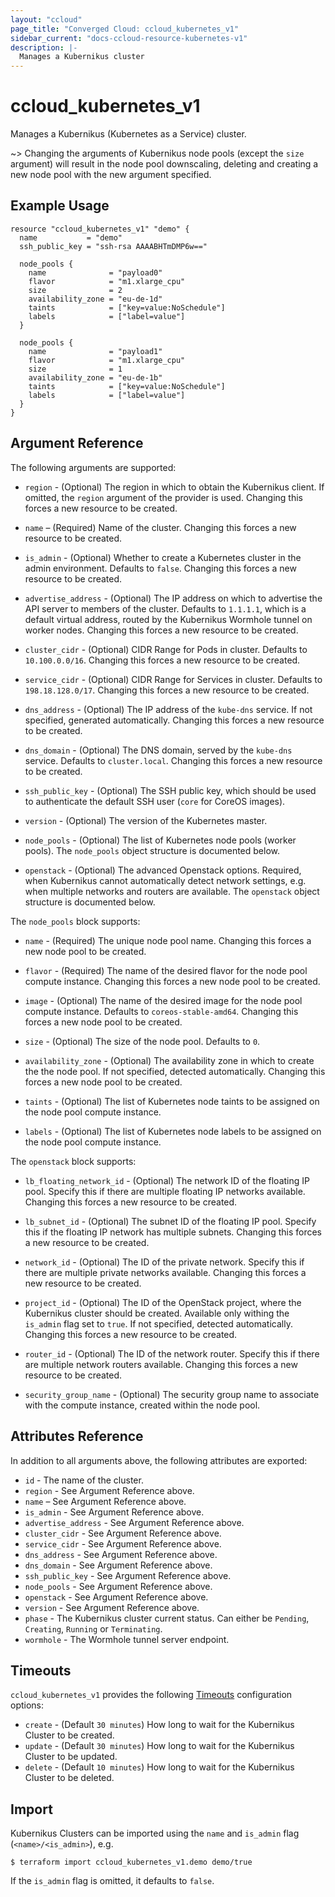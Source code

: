 ```yaml
---
layout: "ccloud"
page_title: "Converged Cloud: ccloud_kubernetes_v1"
sidebar_current: "docs-ccloud-resource-kubernetes-v1"
description: |-
  Manages a Kubernikus cluster
---
```


# ccloud\_kubernetes\_v1

Manages a Kubernikus (Kubernetes as a Service) cluster.

~> Changing the arguments of Kubernikus node pools (except the `size` argument)
will result in the node pool downscaling, deleting and creating a new node pool
with the new argument specified.

## Example Usage

```hcl
resource "ccloud_kubernetes_v1" "demo" {
  name           = "demo"
  ssh_public_key = "ssh-rsa AAAABHTmDMP6w=="

  node_pools {
    name              = "payload0"
    flavor            = "m1.xlarge_cpu"
    size              = 2
    availability_zone = "eu-de-1d"
    taints            = ["key=value:NoSchedule"]
    labels            = ["label=value"]
  }

  node_pools {
    name              = "payload1"
    flavor            = "m1.xlarge_cpu"
    size              = 1
    availability_zone = "eu-de-1b"
    taints            = ["key=value:NoSchedule"]
    labels            = ["label=value"]
  }
}
```

## Argument Reference

The following arguments are supported:

* `region` - (Optional) The region in which to obtain the Kubernikus client. If
  omitted, the `region` argument of the provider is used. Changing this forces
  a new resource to be created.

* `name` – (Required) Name of the cluster. Changing this forces a new resource
  to be created.

* `is_admin` - (Optional) Whether to create a Kubernetes cluster in the admin
  environment. Defaults to `false`. Changing this forces a new resource to be
  created.

* `advertise_address` - (Optional) The IP address on which to advertise the
  API server to members of the cluster. Defaults to `1.1.1.1`, which is a
  default virtual address, routed by the Kubernikus Wormhole tunnel on worker
  nodes. Changing this forces a new resource to be created.

* `cluster_cidr` - (Optional) CIDR Range for Pods in cluster. Defaults to
  `10.100.0.0/16`. Changing this forces a new resource to be created.

* `service_cidr` - (Optional) CIDR Range for Services in cluster. Defaults to
  `198.18.128.0/17`. Changing this forces a new resource to be created.

* `dns_address` - (Optional) The IP address of the `kube-dns` service. If not
  specified, generated automatically. Changing this forces a new resource to be
  created.

* `dns_domain` - (Optional) The DNS domain, served by the `kube-dns` service.
  Defaults to `cluster.local`. Changing this forces a new resource to be
  created.

* `ssh_public_key` - (Optional) The SSH public key, which should be used to
  authenticate the default SSH user (`core` for CoreOS images).

* `version` - (Optional) The version of the Kubernetes master.

* `node_pools` - (Optional) The list of Kubernetes node pools (worker pools).
  The `node_pools` object structure is documented below.

* `openstack` - (Optional) The advanced Openstack options. Required, when
  Kubernikus cannot automatically detect network settings, e.g. when multiple
  networks and routers are available. The `openstack` object structure is
  documented below.

The `node_pools` block supports:

* `name` - (Required) The unique node pool name. Changing this forces a new node
  pool to be created.

* `flavor` - (Required) The name of the desired flavor for the node pool compute
  instance. Changing this forces a new node pool to be created.

* `image` - (Optional) The name of the desired image for the node pool compute
  instance. Defaults to `coreos-stable-amd64`. Changing this forces a new node
  pool to be created.

* `size` - (Optional) The size of the node pool. Defaults to `0`.

* `availability_zone` - (Optional) The availability zone in which to create the
  the node pool. If not specified, detected automatically. Changing this forces
  a new node pool to be created.

* `taints` - (Optional) The list of Kubernetes node taints to be assigned on the
  node pool compute instance.

* `labels` - (Optional) The list of Kubernetes node labels to be assigned on the
  node pool compute instance.

The `openstack` block supports:

* `lb_floating_network_id` - (Optional) The network ID of the floating IP pool.
  Specify this if there are multiple floating IP networks available. Changing
  this forces a new resource to be created.

* `lb_subnet_id` - (Optional) The subnet ID of the floating IP pool. Specify
  this if the floating IP network has multiple subnets. Changing this forces a
  new resource to be created.

* `network_id` - (Optional) The ID of the private network. Specify this if there
  are multiple private networks available. Changing this forces a new resource
  to be created.

* `project_id` - (Optional) The ID of the OpenStack project, where the
  Kubernikus cluster should be created. Available only withing the `is_admin`
  flag set to `true`. If not specified, detected automatically. Changing this
  forces a new resource to be created.

* `router_id` - (Optional) The ID of the network router. Specify this if there
  are multiple network routers available. Changing this forces a new resource to
  be created.

* `security_group_name` - (Optional) The security group name to associate with
  the compute instance, created within the node pool.

## Attributes Reference

In addition to all arguments above, the following attributes are exported:

* `id` - The name of the cluster.
* `region` - See Argument Reference above.
* `name` – See Argument Reference above.
* `is_admin` - See Argument Reference above.
* `advertise_address` - See Argument Reference above.
* `cluster_cidr` - See Argument Reference above.
* `service_cidr` - See Argument Reference above.
* `dns_address` - See Argument Reference above.
* `dns_domain` - See Argument Reference above.
* `ssh_public_key` - See Argument Reference above.
* `node_pools` - See Argument Reference above.
* `openstack` - See Argument Reference above.
* `version` - See Argument Reference above.
* `phase` - The Kubernikus cluster current status. Can either be `Pending`,
  `Creating`, `Running` or `Terminating`.
* `wormhole` - The Wormhole tunnel server endpoint.

## Timeouts

`ccloud_kubernetes_v1` provides the following
[Timeouts](https://www.terraform.io/docs/configuration/resources.html#timeouts)
configuration options:

* `create` - (Default `30 minutes`) How long to wait for the Kubernikus Cluster
  to be created.
* `update` - (Default `30 minutes`) How long to wait for the Kubernikus Cluster
  to be updated.
* `delete` - (Default `10 minutes`) How long to wait for the Kubernikus Cluster
  to be deleted.

## Import

Kubernikus Clusters can be imported using the `name` and `is_admin` flag
(`<name>/<is_admin>`), e.g.

```
$ terraform import ccloud_kubernetes_v1.demo demo/true
```

If the `is_admin` flag is omitted, it defaults to `false`.
